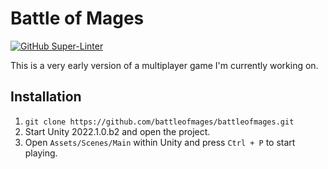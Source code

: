 # Battle of Mages

[![GitHub Super-Linter][superlint-image]][superlint-url]

This is a very early version of a multiplayer game I'm currently working on.

## Installation

1. `git clone https://github.com/battleofmages/battleofmages.git`
2. Start Unity 2022.1.0.b2 and open the project.
3. Open `Assets/Scenes/Main` within Unity and press `Ctrl + P` to start playing.

[superlint-image]: https://github.com/battleofmages/battleofmages/workflows/Lint%20Code%20Base/badge.svg
[superlint-url]: https://github.com/battleofmages/battleofmages/actions
